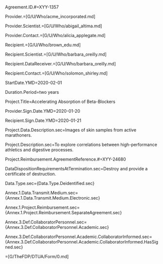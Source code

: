 Agreement.ID.#=XYY-1357

Provider.=[G/U/Who/acme_incorporated.md]

Provider.Scientist.=[G/U/Who/abigail_altima.md]

Provider.Contact.=[G/U/Who/alicia_applegate.md]

Recipient.=[G/U/Who/brown_edu.md]

Recipient.Scientist.=[G/U/Who/barbara_oreilly.md]

Recipient.DataReceiver.=[G/U/Who/barbara_oreilly.md]

Recipient.Contact.=[G/U/Who/solomon_shirley.md]

StartDate.YMD=2020-02-01

Duration.Period=two years

Project.Title=Accelerating Absorption of Beta-Blockers

Provider.Sign.Date.YMD=2020-01-20

Recipient.Sign.Date.YMD=2020-01-21

Project.Data.Description.sec=Images of skin samples from active marathoners.

Project.Description.sec=To explore correlations between high-performance athletics and digestive processes. 

Project.Reimbursement.AgreementReference.#=XYY-24680

DataDispositionRequirementsAtTermination.sec=Destroy and provide a certificate of destruction.

Data.Type.sec={Data.Type.Deidentified.sec}

Annex.1.Data.Transmit.Medium.sec={Annex.1.Data.Transmit.Medium.Electronic.sec}

Annex.1.Project.Reimbursement.sec={Annex.1.Project.Reimbursement.SeparateAgreement.sec}

Annex.3.Def.CollaboratorPersonnel.sec={Annex.3.Def.CollaboratorPersonnel.Academic.sec}

Annex.3.Def.CollaboratorPersonnel.Academic.CollaboratorInformed.sec={Annex.3.Def.CollaboratorPersonnel.Academic.CollaboratorInformed.HasSigned.sec}

=[G/TheFDP/DTUA/Form/0.md]